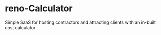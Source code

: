 # reno-Calculator
Simple SaaS for hosting contractors and attracting clients with an in-built cost calculator

